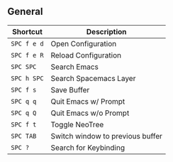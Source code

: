 ## General
Shortcut | Description 
---|---
`SPC f e d` | Open Configuration
`SPC f e R` | Reload Configuration
`SPC SPC` | Search Emacs 
`SPC h SPC` | Search Spacemacs Layer
`SPC f s` | Save Buffer
`SPC q q` | Quit Emacs w/ Prompt
`SPC q Q` | Quit Emacs w/o Prompt
`SPC f t` | Toggle NeoTree
`SPC TAB` | Switch window to previous buffer
`SPC ?` | Search for Keybinding
